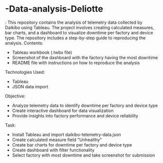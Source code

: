# -Data-analysis-Deliotte
: This repository contains the analysis of telemetry data collected by Daikibo using Tableau. The project involves creating calculated measures, bar charts, and a dashboard to visualize downtime per factory and device type. The repository includes a step-by-step guide to reproducing the analysis.
Contents:

- Tableau workbook (.twbx file)
- Screenshot of the dashboard with the factory having the most downtime
- README file with instructions on how to reproduce the analysis

Technologies Used:

- Tableau
- JSON data import

Objective:

- Analyze telemetry data to identify downtime per factory and device type
- Create interactive dashboard for data visualization
- Provide insights into factory performance and device reliability

Task:

- Install Tableau and import daikibo-telemetry-data.json
- Create calculated measure field "Unhealthy"
- Create bar charts for downtime per factory and device type
- Create dashboard with filter functionality
- Select factory with most downtime and take screenshot for submission
